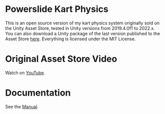 # Powerslide Kart Physics
This is an open source version of my kart physics system originally sold on the Unity Asset Store, tested in Unity versions from 2019.4.0f1 to 2022.x. You can also download a Unity package of the last version published to the Asset Store [here](https://justinvoke.com/gamefiles/Powerslide_Kart_Physics_1.07.unitypackage). Everything is licensed under the MIT License.

# Original Asset Store Video
Watch on [YouTube](https://www.youtube.com/watch?v=mCgnIVkOAhQ).

# Documentation
See the [Manual](https://github.com/JustInvoke/PowerslideKartPhysics/blob/main/Assets/PowerslideKartPhysics/Powerslide_Kart_Physics_Doc.pdf).
